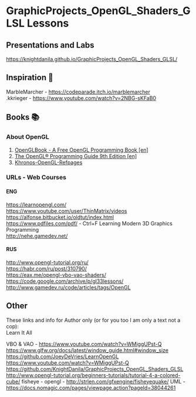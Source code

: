 # GraphicProjects_OpenGL_Shaders_GLSL Lessons

## Presentations and Labs
https://knightdanila.github.io/GraphicProjects_OpenGL_Shaders_GLSL/

## Inspiration :unicorn:

MarbleMarcher - https://codeparade.itch.io/marblemarcher  
.kkrieger - https://www.youtube.com/watch?v=2NBG-sKFaB0

## Books :books:
### About OpenGL
1. [OpenGLBook - A Free OpenGL Programming Book [en]](http://openglbook.com/)
2. [The OpenGL® Programming Guide 9th Edition [en]](http://www.opengl-redbook.com/)
3. [Khronos-OpenGL-Refpages](https://www.khronos.org/registry/OpenGL-Refpages/gl4/)

### URLs - Web Courses
#### ENG
https://learnopengl.com/  
https://www.youtube.com/user/ThinMatrix/videos  
https://alfonse.bitbucket.io/oldtut/index.html  
https://www.pdfiles.com/pdf/ - Ctrl+F Learning Modern 3D Graphics Programming  
http://nehe.gamedev.net/  
#### RUS
http://www.opengl-tutorial.org/ru/  
https://habr.com/ru/post/310790/  
https://eax.me/opengl-vbo-vao-shaders/  
https://code.google.com/archive/p/gl33lessons/  
http://www.gamedev.ru/code/articles/tags/OpenGL  


## Other
These links and info for Author only (or for you too I am only a text not a cop):  
Learn It All

VBO & VAO - https://www.youtube.com/watch?v=WMiggUPst-Q
https://www.glfw.org/docs/latest/window_guide.html#window_size  
https://github.com/JoeyDeVries/LearnOpenGL  
https://www.youtube.com/watch?v=WMiggUPst-Q  
https://github.com/KnightDanila/GraphicProjects_OpenGL_Shaders_GLSL  
http://www.opengl-tutorial.org/beginners-tutorials/tutorial-4-a-colored-cube/
fisheye - opengl - http://strlen.com/gfxengine/fisheyequake/
UML - https://docs.nomagic.com/pages/viewpage.action?pageId=38044261


